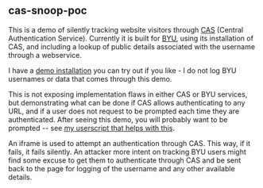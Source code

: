 cas-snoop-poc
---

This is a demo of silently tracking website visitors through [CAS](http://www.jasig.org/cas) (Central Authentication Service).  Currently it is built for [BYU](http://www.byu.edu), using its installation of CAS, and including a lookup of public details associated with the username through a webservice.

I have a [demo installation](http://scintill.net/cas-snoop-poc/) you can try out if you like - I do not log BYU usernames or data that comes through this demo.

This is not exposing implementation flaws in either CAS or BYU services, but demonstrating what can be done if CAS allows authenticating to any URL, and if a user does not request to be prompted each time they are authenticated.  After seeing this demo, you will probably want to be prompted -- see [my userscript that helps with this](http://userscripts.org/scripts/show/123298).

An iframe is used to attempt an authentication through CAS.  This way, if it fails, it fails silently.  An attacker more intent on tracking BYU users might find some excuse to get them to authenticate through CAS and be sent back to the page for logging of the username and any other available details.
